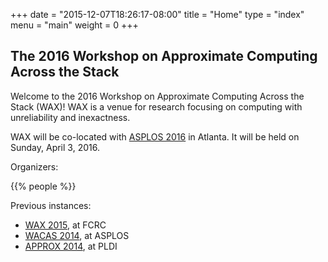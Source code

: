 +++
date = "2015-12-07T18:26:17-08:00"
title = "Home"
type = "index"
menu = "main"
weight = 0
+++

## The 2016 Workshop on Approximate Computing Across the Stack

Welcome to the 2016 Workshop on Approximate Computing Across the Stack (WAX)! WAX is a venue for research focusing on computing with unreliability and inexactness.

WAX will be co-located with [ASPLOS 2016][] in Atlanta.
It will be held on Sunday, April 3, 2016.

Organizers:

{{% people %}}

Previous instances:

* [WAX 2015][], at FCRC
* [WACAS 2014][], at ASPLOS
* [APPROX 2014][], at PLDI

[asplos 2016]: https://www.ece.cmu.edu/calcm/asplos2016/
[wax 2015]: http://sampa.cs.washington.edu/new/wax2015/
[wacas 2014]: http://sampa.cs.washington.edu/new/wacas14/
[approx 2014]: http://approx2014.cs.umass.edu/
